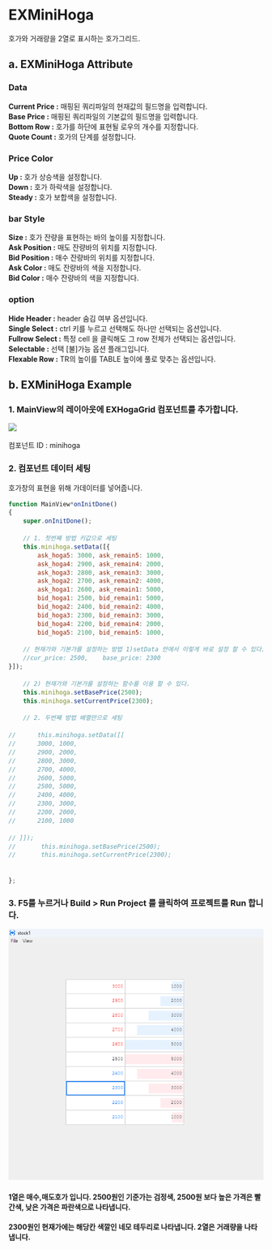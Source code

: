 # EXMiniHoga

호가와 거래량을 2열로 표시하는 호가그리드. 
## a. EXMiniHoga Attribute

### Data
**Current Price :** 매핑된 쿼리파일의 현재값의 필드명을 입력합니다.<br>
**Base Price :** 매핑된 쿼리파일의 기본값의 필드명을 입력합니다.<br>
**Bottom Row :** 호가를 하단에 표현될 로우의 개수를 지정합니다.<br>
**Quote Count :** 호가의 단계를 설정합니다.<br>



### Price Color

**Up :** 호가 상승색을 설정합니다.<br>
**Down :** 호가 하락색을 설정합니다.<br>
**Steady :** 호가 보합색을 설정합니다.<br>

### bar Style
**Size :** 호가 잔량을 표현하는 바의 높이를 지정합니다.<br>
**Ask Position :** 매도 잔량바의 위치를 지정합니다.<br>
**Bid Position :** 매수 잔량바의 위치를 지정합니다.<br>
**Ask Color :** 매도 잔량바의 색을 지정합니다.<br>
**Bid Color :** 매수 잔량바의 색을 지정합니다.<br>


### option

**Hide Header :** header 숨김 여부 옵션입니다.<br>
**Single Select :** ctrl 키를 누르고 선택해도 하나만 선택되는 옵션입니다.<br>
**Fullrow Select :** 특정 cell 을 클릭해도 그 row 전체가 선택되는 옵션입니다.<br>
**Selectable :** 선택 [불]가능 옵션 플래그입니다.<br>
**Flexable Row :** TR의 높이를 TABLE 높이에 풀로 맞추는 옵션입니다.<br>




## b. EXMiniHoga Example

### 1. MainView의 레이아웃에 EXHogaGrid 컴포넌트를 추가합니다.<br>

<img src="../../img/minihoga1.png"><br>


컴포넌트 ID : minihoga


### 2. 컴포넌트 데이터 세팅

호가창의 표현을 위해 가데이터를 넣어줍니다.


```js
function MainView*onInitDone()
{
	super.onInitDone();

    // 1. 첫번째 방법 키값으로 세팅
	this.minihoga.setData([{
		ask_hoga5: 3000, ask_remain5: 1000,  	
		ask_hoga4: 2900, ask_remain4: 2000,  
		ask_hoga3: 2800, ask_remain3: 3000,  
		ask_hoga2: 2700, ask_remain2: 4000,  
		ask_hoga1: 2600, ask_remain1: 5000,  
		bid_hoga1: 2500, bid_remain1: 5000, 
		bid_hoga2: 2400, bid_remain2: 4000,
		bid_hoga3: 2300, bid_remain3: 3000, 
		bid_hoga4: 2200, bid_remain4: 2000, 
		bid_hoga5: 2100, bid_remain5: 1000, 

    // 현재가와 기본가를 설정하는 방법 1)setData 안에서 이렇게 바로 설정 할 수 있다.
	//cur_price: 2500,    base_price: 2300
}]);

    // 2) 현재가와 기본가를 설정하는 함수를 이용 할 수 있다.
    this.minihoga.setBasePrice(2500);
	this.minihoga.setCurrentPrice(2300);
	
    // 2. 두번째 방법 배열만으로 세팅

//      this.minihoga.setData([[
// 		3000, 1000,  	
// 		2900, 2000,  
// 		2800, 3000,  
// 		2700, 4000,  
// 		2600, 5000,  
// 		2500, 5000, 
// 		2400, 4000,
// 		2300, 3000, 
// 		2200, 2000, 
// 		2100, 1000 
		
// ]]);
//       this.minihoga.setBasePrice(2500);
//       this.minihoga.setCurrentPrice(2300);


};

```



### 3. F5를 누르거나 Build > Run Project 를 클릭하여 프로젝트를 Run 합니다.

<img src="../img/minihoga2.png"><br>


#### 1열은 매수,매도호가 입니다. 2500원인 기준가는 검정색, 2500원 보다 높은 가격은 빨간색, 낮은 가격은 파란색으로 나타냅니다.  
#### 2300원인 현재가에는 해당칸 색깔인 네모 테두리로 나타냅니다. 2열은 거래량을 나타냅니다.